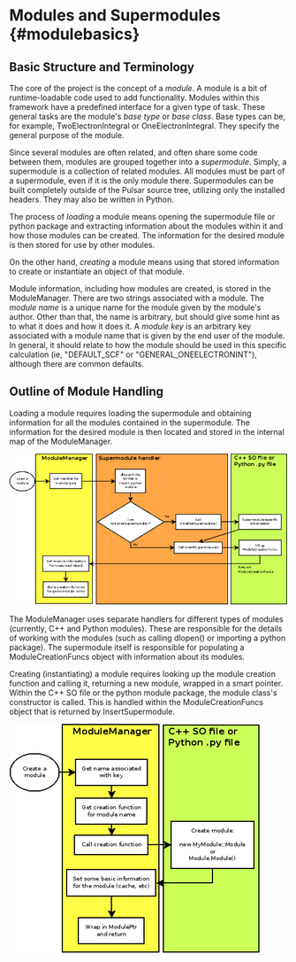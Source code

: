 Modules and Supermodules                                  {#modulebasics}
========================


Basic Structure and Terminology
-------------------------------

The core of the project is the concept of a  *module*. A module is
a bit of runtime-loadable code used to add functionality.  Modules
within this framework have a predefined interface for a given type of
task. These general tasks are the module's *base type* or *base
class*. Base types can be, for example, TwoElectronIntegral or
OneElectronIntegral. They specify the general purpose of the module.

Since several modules are often related, and often share some code
between them, modules are grouped together into a *supermodule*.
Simply, a supermodule is a collection of related modules. All modules
must be part of a supermodule, even if it is the only module there.
Supermodules can be built completely outside of the Pulsar source tree,
utilizing only the installed headers. They may also be written in Python.

The process of *loading* a module means opening the supermodule file
or python package and extracting information about the modules within
it and how those modules can be created. The information for the desired
module is then stored for use by other modules.

On the other hand, *creating* a module means using that stored
information to create or instantiate an object of that module.

Module information, including how modules are created, is stored in
the ModuleManager. There are two strings associated with a module. The
*module name* is a unique name for the module given by the module's
author. Other than that, the name is arbitrary, but should give some
hint as to what it does and how it does it. A *module key* is an
arbitrary key associated with a module name that is given by the end
user of the module.  In general, it should relate to how the module
should be used in this specific calculation (ie, "DEFAULT_SCF" or
"GENERAL_ONEELECTRONINT"), although there are common defaults.


Outline of Module Handling
--------------------------

Loading a module requires loading the supermodule and obtaining information for
all the modules contained in the supermodule. The information for the desired module
is then located and stored in the internal map of the ModuleManager.

![alt text](images/SupermoduleLoading.png)

The ModuleManager uses separate handlers for different types of modules
(currently, C++ and Python modules). These are responsible for the details
of working with the modules (such as calling dlopen() or importing a
python package). The supermodule itself is responsible for populating
a ModuleCreationFuncs object with information about its modules. 

Creating (instantiating) a module requires looking up the module creation
function and calling it, returning a new module, wrapped in a smart pointer.
Within the C++ SO file or the python module package, the module class's constructor
is called. This is handled within the ModuleCreationFuncs object that is returned
by InsertSupermodule.

![alt text](images/SupermoduleCreation.png)
